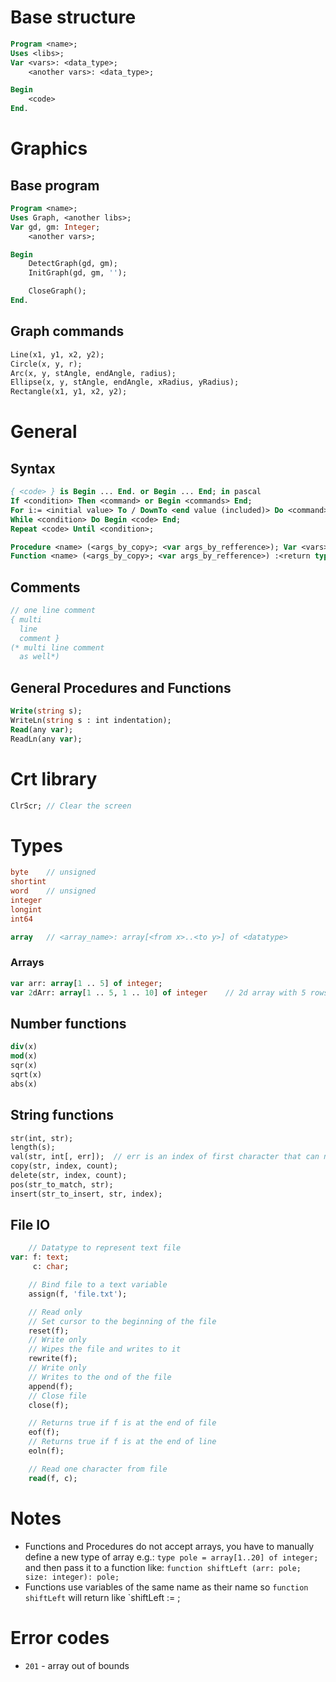 # Base structure
```pascal
Program <name>;
Uses <libs>;
Var <vars>: <data_type>;
    <another vars>: <data_type>;

Begin
    <code>
End.
```

# Graphics
## Base program
```pascal
Program <name>;
Uses Graph, <another libs>;
Var gd, gm: Integer;
    <another vars>;

Begin
    DetectGraph(gd, gm);
    InitGraph(gd, gm, '');

    CloseGraph();
End.
```
## Graph commands
```pascal
Line(x1, y1, x2, y2);
Circle(x, y, r);
Arc(x, y, stAngle, endAngle, radius);
Ellipse(x, y, stAngle, endAngle, xRadius, yRadius);
Rectangle(x1, y1, x2, y2);
```

# General
## Syntax
```pascal
{ <code> } is Begin ... End. or Begin ... End; in pascal
If <condition> Then <command> or Begin <commands> End;
For i:= <initial value> To / DownTo <end value (included)> Do <command> or Begin <command> End;
While <condition> Do Begin <code> End;
Repeat <code> Until <condition>;

Procedure <name> (<args_by_copy>; <var args_by_refference>); Var <vars>; Begin <code> End;
Function <name> (<args_by_copy>; <var args_by_refference>) :<return type>; Var <vars>;  Begin <code> End;
```
## Comments
```pascal
// one line comment
{ multi 
  line
  comment }
(* multi line comment
  as well*)
```
## General Procedures and Functions
```pascal
Write(string s);
WriteLn(string s : int indentation);
Read(any var);
ReadLn(any var);
```

# Crt library
```pascal
ClrScr; // Clear the screen
```

# Types
```pascal
byte    // unsigned
shortint
word    // unsigned
integer
longint
int64

array   // <array_name>: array[<from x>..<to y>] of <datatype>
```

### Arrays
```pascal
var arr: array[1 .. 5] of integer;
var 2dArr: array[1 .. 5, 1 .. 10] of integer    // 2d array with 5 rows and 10 columns
```

## Number functions
```pascal
div(x)
mod(x)
sqr(x)
sqrt(x)
abs(x)
```

## String functions
```pascal
str(int, str);
length(s);
val(str, int[, err]);  // err is an index of first character that can not be converted to integer
copy(str, index, count);
delete(str, index, count);
pos(str_to_match, str);
insert(str_to_insert, str, index);
```

## File IO
```pascal
    // Datatype to represent text file
var: f: text;
     c: char;

    // Bind file to a text variable
    assign(f, 'file.txt');

    // Read only
    // Set cursor to the beginning of the file
    reset(f);
    // Write only
    // Wipes the file and writes to it
    rewrite(f);
    // Write only
    // Writes to the ond of the file
    append(f);
    // Close file
    close(f);

    // Returns true if f is at the end of file
    eof(f);
    // Returns true if f is at the end of line
    eoln(f);

    // Read one character from file
    read(f, c);

```

# Notes
* Functions and Procedures do not accept arrays, you have to manually define a new type of array e.g.: `type pole = array[1..20] of integer;` and then pass it to a function like: `function shiftLeft (arr: pole; size: integer): pole;`
* Functions use variables of the same name as their name so `function shiftLeft` will return like `shiftLeft := <return-value>;

# Error codes
* `201` - array out of bounds
